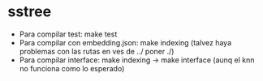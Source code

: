 # sstree
* Para compilar test: make test
* Para compilar con embedding.json: make indexing
(talvez haya problemas con las rutas en ves de ../ poner ./)
* Para compilar interface: make indexing -> make interface (aunq el knn no funciona como lo esperado)

